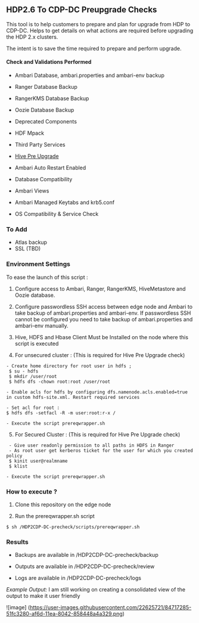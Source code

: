 ## HDP2.6 To CDP-DC Preupgrade Checks

This tool is to help customers to prepare and plan for upgrade from HDP to CDP-DC. Helps to get details on what actions are required before upgrading the HDP 2.x clusters.

The intent is to save the time required to prepare and perform upgrade. 


#### Check and Validations Performed

* Ambari Database, ambari.properties and ambari-env backup

* Ranger Database Backup

* RangerKMS Database Backup

* Oozie Database Backup

* Deprecated Components

* HDF Mpack

* Third Party Services

* [Hive Pre Upgrade](https://github.com/dstreev/cloudera_upgrade_utils/blob/master/hive-sre/README.md)

* Ambari Auto Restart Enabled

* Database Compatibility 

* Ambari Views 

* Ambari Managed Keytabs and krb5.conf

* OS Compatibility & Service Check

### To Add 


* Atlas backup
*  SSL (TBD)

### Environment Settings

To ease the launch of this script :

1. Configure access to Ambari, Ranger, RangerKMS, HiveMetastore and Oozie database.

2. Configure passwordless SSH access between edge node and Ambari to take backup of ambari.properties and ambari-env. If passwordless SSH cannot be configured you need to take backup of ambari.properties and ambari-env manually.

3. Hive, HDFS and Hbase Client Must be Installed on the node where this script is executed

4. For unsecured cluster : (This is required for Hive Pre Upgrade check)
```
- Create home directory for root user in hdfs ;
 $ su - hdfs 
 $ mkdir /user/root 
 $ hdfs dfs -chown root:root /user/root
 
- Enable acls for hdfs by configuring dfs.namenode.acls.enabled=true in custom hdfs-site.xml. Restart required services

- Set acl for root :
$ hdfs dfs -setfacl -R -m user:root:r-x /

- Execute the script prereqwrapper.sh

```

5. For Secured Cluster : (This is required for Hive Pre Upgrade check)
```
 - Give user readonly permission to all paths in HDFS in Ranger
 - As root user get kerberos ticket for the user for which you created policy 
 $ kinit user@realmname
 $ klist 

- Execute the script prereqwrapper.sh 
```

### How to execute ?

1. Clone this repository on the edge node

2. Run the prereqwrapper.sh script 
```
$ sh /HDP2CDP-DC-precheck/scripts/prereqwrapper.sh
```

### Results 

- Backups are available in /HDP2CDP-DC-precheck/backup

- Outputs are available in /HDP2CDP-DC-precheck/review

- Logs are available in /HDP2CDP-DC-precheck/logs

*Example Output:* I am still working on creating a consolidated view of the output to make it user friendly


![image] (https://user-images.githubusercontent.com/22625721/84717285-51fc3280-af6d-11ea-8042-858448a4a329.png)
